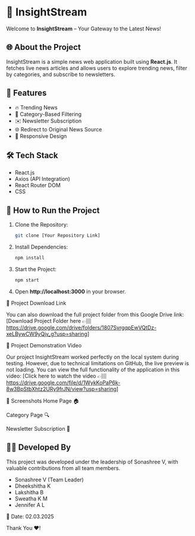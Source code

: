# 📰 InsightStream

Welcome to **InsightStream** – Your Gateway to the Latest News!

## 🌐 About the Project
InsightStream is a simple news web application built using **React.js**. It fetches live news articles and allows users to explore trending news, filter by categories, and subscribe to newsletters.

## 🔑 Features
- 🔥 Trending News
- 📌 Category-Based Filtering
- ✉️ Newsletter Subscription
- 🌐 Redirect to Original News Source
- 📱 Responsive Design

## 🛠️ Tech Stack
- React.js
- Axios (API Integration)
- React Router DOM
- CSS

## 🚀 How to Run the Project
1. Clone the Repository:
   ```bash
   git clone [Your Repository Link]
   ```
2. Install Dependencies:
   ```bash
   npm install
   ```
3. Start the Project:
   ```bash
   npm start
   ```
4. Open **http://localhost:3000** in your browser.

🔗 Project Download Link

You can also download the full project folder from this Google Drive link:
[Download Project Folder here 👉🏽 https://drive.google.com/drive/folders/1807SvrgqpEwVQtDz-xeLBywCW9yQjv_g?usp=sharing]


🎥 Project Demonstration Video

Our project InsightStream worked perfectly on the local system during testing. However, due to technical limitations on GitHub, the live preview is not loading. You can view the full functionality of the application in this video:
[Click here to watch the video 👉🏽 https://drive.google.com/file/d/1WykKoPaP6k-8w3BpStbXhtz2URy9frJN/view?usp=sharing]

📸 Screenshots
Home Page 🏠

Category Page 🔍

Newsletter Subscription 📧

## 👨‍💻 Developed By
This project was developed under the leadership of Sonashree V, with valuable contributions from all team members.

- Sonashree V (Team Leader)
- Dheekshitha K
- Lakshitha B
- Sweatha K M
- Jennifer A L

📅 Date: 02.03.2025

Thank You ❤️!

